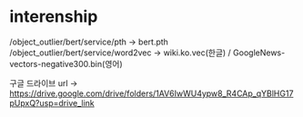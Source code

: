 # interenship

/object_outlier/bert/service/pth -> bert.pth
/object_outlier/bert/service/word2vec -> wiki.ko.vec(한글) / GoogleNews-vectors-negative300.bin(영어)

구글 드라이브 url -> https://drive.google.com/drive/folders/1AV6IwWU4ypw8_R4CAp_qYBlHG17pUpxQ?usp=drive_link
